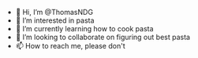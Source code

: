 - 👋 Hi, I’m @ThomasNDG
- 👀 I’m interested in pasta
- 🌱 I’m currently learning how to cook pasta
- 💞️ I’m looking to collaborate on figuring out best pasta
- 📫 How to reach me, please don't

<!---
ThomasNDG/ThomasNDG is a ✨ special ✨ repository because its `README.md` (this file) appears on your GitHub profile.
You can click the Preview link to take a look at your changes.
--->
